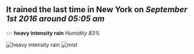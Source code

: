 ## It rained the last time in New York on *September 1st 2016 around 05:05 am*
💧💧💧  **heavy intensity rain** *Humidity 83%*

![heavy intensity rain](http://openweathermap.org/img/w/10n.png) ![mist](http://openweathermap.org/img/w/50n.png)
